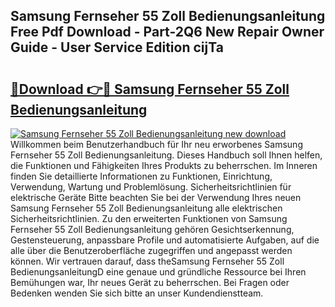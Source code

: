 ## Samsung Fernseher 55 Zoll Bedienungsanleitung Free Pdf Download - Part-2Q6 New Repair Owner Guide - User Service Edition cijTa

# <h2><a href="http://df2lnq.blite.top/?on=Samsung+Fernseher+55+Zoll+Bedienungsanleitung">🔗Download 👉🔴 Samsung Fernseher 55 Zoll Bedienungsanleitung</a></h2>

[![Samsung Fernseher 55 Zoll Bedienungsanleitung new download](https://i.imgur.com/lujVjoI.png)](http://df2lnq.blite.top/?on=Samsung+Fernseher+55+Zoll+Bedienungsanleitung)
Willkommen beim Benutzerhandbuch für Ihr neu erworbenes Samsung Fernseher 55 Zoll Bedienungsanleitung. Dieses Handbuch soll Ihnen helfen, die Funktionen und Fähigkeiten Ihres Produkts zu beherrschen. Im Inneren finden Sie detaillierte Informationen zu Funktionen, Einrichtung, Verwendung, Wartung und Problemlösung. Sicherheitsrichtlinien für elektrische Geräte Bitte beachten Sie bei der Verwendung Ihres neuen Samsung Fernseher 55 Zoll Bedienungsanleitung alle elektrischen Sicherheitsrichtlinien. Zu den erweiterten Funktionen von Samsung Fernseher 55 Zoll Bedienungsanleitung gehören Gesichtserkennung, Gestensteuerung, anpassbare Profile und automatisierte Aufgaben, auf die alle über die Benutzeroberfläche zugegriffen und angepasst werden können. Wir vertrauen darauf, dass theSamsung Fernseher 55 Zoll BedienungsanleitungD eine genaue und gründliche Ressource bei Ihren Bemühungen war, Ihr neues Gerät zu beherrschen. Bei Fragen oder Bedenken wenden Sie sich bitte an unser Kundendienstteam.
